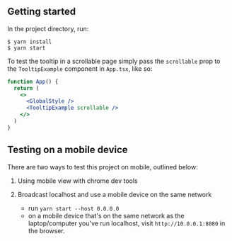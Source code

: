## Getting started

In the project directory, run:

```
$ yarn install
$ yarn start
```

To test the tooltip in a scrollable page simply pass the `scrollable` prop to the `TooltipExample` component in `App.tsx`, like so:

```jsx
function App() {
  return (
    <>
      <GlobalStyle />
      <TooltipExample scrollable />
    </>
  )
}
```

## Testing on a mobile device

There are two ways to test this project on mobile, outlined below:

1. Using mobile view with chrome dev tools

2. Broadcast localhost and use a mobile device on the same network
    - run `yarn start --host 0.0.0.0`
    - on a mobile device that's on the same network as the laptop/computer you've run localhost, visit `http://10.0.0.1:8080` in the browser.